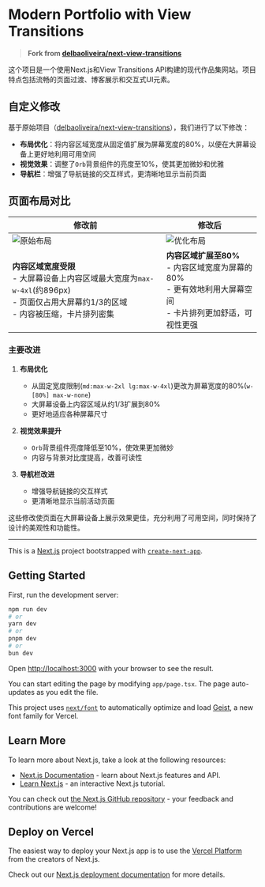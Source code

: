 # Modern Portfolio with View Transitions

> **Fork from [delbaoliveira/next-view-transitions](https://github.com/delbaoliveira/next-view-transitions.git)**

这个项目是一个使用Next.js和View Transitions API构建的现代作品集网站。项目特点包括流畅的页面过渡、博客展示和交互式UI元素。

## 自定义修改

基于原始项目（[delbaoliveira/next-view-transitions](https://github.com/delbaoliveira/next-view-transitions)），我们进行了以下修改：

- **布局优化**：将内容区域宽度从固定值扩展为屏幕宽度的80%，以便在大屏幕设备上更好地利用可用空间
- **视觉效果**：调整了`Orb`背景组件的亮度至10%，使其更加微妙和优雅
- **导航栏**：增强了导航链接的交互样式，更清晰地显示当前页面

## 页面布局对比

| 修改前 | 修改后 |
|--------|--------|
| ![原始布局](https://i.imgur.com/placeholder1.jpg) | ![优化布局](https://i.imgur.com/placeholder2.jpg) |
| **内容区域宽度受限**<br>- 大屏幕设备上内容区域最大宽度为`max-w-4xl`(约896px)<br>- 页面仅占用大屏幕约1/3的区域<br>- 内容被压缩，卡片排列密集 | **内容区域扩展至80%**<br>- 内容区域宽度为屏幕的80%<br>- 更有效地利用大屏幕空间<br>- 卡片排列更加舒适，可视性更强 |

### 主要改进

1. **布局优化**
   - 从固定宽度限制(`md:max-w-2xl lg:max-w-4xl`)更改为屏幕宽度的80%(`w-[80%] max-w-none`)
   - 大屏幕设备上内容区域从约1/3扩展到80%
   - 更好地适应各种屏幕尺寸

2. **视觉效果提升**
   - `Orb`背景组件亮度降低至10%，使效果更加微妙
   - 内容与背景对比度提高，改善可读性

3. **导航栏改进**
   - 增强导航链接的交互样式
   - 更清晰地显示当前活动页面

这些修改使页面在大屏幕设备上展示效果更佳，充分利用了可用空间，同时保持了设计的美观性和功能性。

---

This is a [Next.js](https://nextjs.org) project bootstrapped with [`create-next-app`](https://nextjs.org/docs/app/api-reference/cli/create-next-app).

## Getting Started

First, run the development server:

```bash
npm run dev
# or
yarn dev
# or
pnpm dev
# or
bun dev
```

Open [http://localhost:3000](http://localhost:3000) with your browser to see the result.

You can start editing the page by modifying `app/page.tsx`. The page auto-updates as you edit the file.

This project uses [`next/font`](https://nextjs.org/docs/app/building-your-application/optimizing/fonts) to automatically optimize and load [Geist](https://vercel.com/font), a new font family for Vercel.

## Learn More

To learn more about Next.js, take a look at the following resources:

- [Next.js Documentation](https://nextjs.org/docs) - learn about Next.js features and API.
- [Learn Next.js](https://nextjs.org/learn) - an interactive Next.js tutorial.

You can check out [the Next.js GitHub repository](https://github.com/vercel/next.js) - your feedback and contributions are welcome!

## Deploy on Vercel

The easiest way to deploy your Next.js app is to use the [Vercel Platform](https://vercel.com/new?utm_medium=default-template&filter=next.js&utm_source=create-next-app&utm_campaign=create-next-app-readme) from the creators of Next.js.

Check out our [Next.js deployment documentation](https://nextjs.org/docs/app/building-your-application/deploying) for more details.